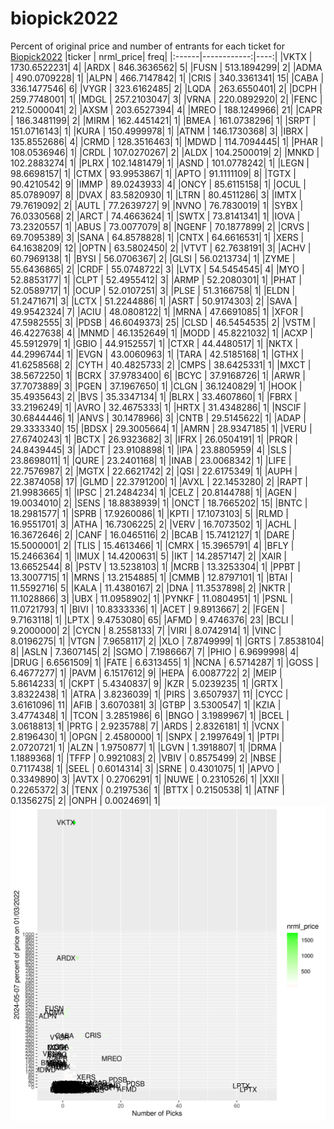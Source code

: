 # biopick2022
Percent of original price and number of entrants for each ticket for [Biopick2022](https://twitter.com/hashtag/Biopick2022)
|ticker |   nrml_price| freq|
|:------|------------:|----:|
|VKTX   | 1730.6522231|    4|
|ARDX   |  846.3636562|    5|
|FUSN   |  513.1894299|    2|
|ADMA   |  490.0709228|    1|
|ALPN   |  466.7147842|    1|
|CRIS   |  340.3361341|   15|
|CABA   |  336.1477546|    6|
|VYGR   |  323.6162485|    2|
|LQDA   |  263.6550401|    2|
|DCPH   |  259.7748001|    1|
|MDGL   |  257.2103047|    3|
|VRNA   |  220.0892920|    2|
|FENC   |  212.5000041|    2|
|AXSM   |  203.6527394|    4|
|MREO   |  188.1249966|   21|
|CAPR   |  186.3481199|    2|
|MIRM   |  162.4451421|    1|
|BMEA   |  161.0738296|    1|
|SRPT   |  151.0716143|    1|
|KURA   |  150.4999978|    1|
|ATNM   |  146.1730368|    3|
|IBRX   |  135.8552686|    4|
|CRMD   |  128.3516463|    1|
|MDWD   |  114.7094445|    1|
|PHAR   |  108.0536946|    1|
|CRDL   |  107.0270267|    2|
|ALDX   |  104.2500019|    2|
|MNKD   |  102.2883274|    1|
|PLRX   |  102.1481479|    1|
|ASND   |  101.0778242|    1|
|LEGN   |   98.6698157|    1|
|CTMX   |   93.9953867|    1|
|APTO   |   91.1111109|    8|
|TGTX   |   90.4210542|    9|
|IMMP   |   89.0243933|    4|
|ONCY   |   85.6115158|    1|
|OCUL   |   85.0789097|    8|
|DVAX   |   83.5820930|    1|
|LTRN   |   80.4511286|    3|
|IMTX   |   79.7619092|    2|
|AUTL   |   77.2639727|    9|
|NVNO   |   76.7830019|    1|
|SYBX   |   76.0330568|    2|
|ARCT   |   74.4663624|    1|
|SWTX   |   73.8141341|    1|
|IOVA   |   73.2320557|    1|
|ABUS   |   73.0077079|    8|
|NGENF  |   70.1877899|    2|
|CRVS   |   69.7095389|    3|
|SANA   |   64.8578828|    1|
|CNTX   |   64.6616531|    1|
|XERS   |   64.1638209|   12|
|OPTN   |   63.5802450|    2|
|VTVT   |   62.7638191|    3|
|ACHV   |   60.7969138|    1|
|BYSI   |   56.0706367|    2|
|GLSI   |   56.0213734|    1|
|ZYME   |   55.6436865|    2|
|CRDF   |   55.0748722|    3|
|LVTX   |   54.5454545|    4|
|MYO    |   52.8853177|    1|
|CLPT   |   52.4955412|    3|
|ARMP   |   52.2080301|    1|
|PHAT   |   52.0589717|    1|
|OCUP   |   52.0107251|    3|
|PLSE   |   51.3166758|    1|
|ELDN   |   51.2471671|    3|
|LCTX   |   51.2244886|    1|
|ASRT   |   50.9174303|    2|
|SAVA   |   49.9542324|    7|
|ACIU   |   48.0808122|    1|
|MRNA   |   47.6691085|    1|
|XFOR   |   47.5982555|    3|
|PDSB   |   46.6049373|   25|
|CLSD   |   46.5454535|    2|
|VSTM   |   46.4227638|    4|
|MNMD   |   46.1352649|    1|
|MODD   |   45.8221032|    1|
|ACXP   |   45.5912979|    1|
|GBIO   |   44.9152557|    1|
|CTXR   |   44.4480517|    1|
|NKTX   |   44.2996744|    1|
|EVGN   |   43.0060963|    1|
|TARA   |   42.5185168|    1|
|GTHX   |   41.6258568|    2|
|CYTH   |   40.4825733|    2|
|CMPS   |   38.6425331|    1|
|MXCT   |   38.5672250|    1|
|BCRX   |   37.9783400|    6|
|BCYC   |   37.9168726|    1|
|ARWR   |   37.7073889|    3|
|PGEN   |   37.1967650|    1|
|CLGN   |   36.1240829|    1|
|HOOK   |   35.4935643|    2|
|BVS    |   35.3347134|    1|
|BLRX   |   33.4607860|    1|
|FBRX   |   33.2196249|    1|
|AVRO   |   32.4675333|    1|
|HRTX   |   31.4348286|    1|
|NSCIF  |   30.6844446|    1|
|ANVS   |   30.1478966|    3|
|CNTB   |   29.5145622|    1|
|ADAP   |   29.3333340|   15|
|BDSX   |   29.3005664|    1|
|AMRN   |   28.9347185|    1|
|VERU   |   27.6740243|    1|
|BCTX   |   26.9323682|    3|
|IFRX   |   26.0504191|    1|
|PRQR   |   24.8439445|    3|
|ADCT   |   23.9108898|    1|
|IPA    |   23.8805959|    4|
|SLS    |   23.8698011|    1|
|QURE   |   23.2401168|    1|
|INAB   |   23.0068342|    1|
|LIFE   |   22.7576987|    2|
|MGTX   |   22.6621742|    2|
|QSI    |   22.6175349|    1|
|AUPH   |   22.3874058|   17|
|GLMD   |   22.3791200|    1|
|AVXL   |   22.1453280|    2|
|RAPT   |   21.9983665|    1|
|IPSC   |   21.2484234|    1|
|CELZ   |   20.8144788|    1|
|AGEN   |   19.0034010|    2|
|SENS   |   18.8838939|    1|
|ONCT   |   18.7665202|   15|
|BNTC   |   18.2981577|    1|
|SPRB   |   17.9260086|    1|
|KPTI   |   17.1073103|    5|
|RLMD   |   16.9551701|    3|
|ATHA   |   16.7306225|    2|
|VERV   |   16.7073502|    1|
|ACHL   |   16.3672646|    2|
|CANF   |   16.0465116|    2|
|BCAB   |   15.7412127|    1|
|DARE   |   15.5000001|    2|
|TLIS   |   15.4613466|    1|
|CMRX   |   15.3965791|    4|
|BFLY   |   15.2466364|    1|
|IMUX   |   14.4200631|    5|
|IKT    |   14.2857147|    2|
|XAIR   |   13.6652544|    8|
|PSTV   |   13.5238103|    1|
|MCRB   |   13.3253304|    1|
|PPBT   |   13.3007715|    1|
|MRNS   |   13.2154885|    1|
|CMMB   |   12.8797101|    1|
|BTAI   |   11.5592716|    5|
|KALA   |   11.4380167|    2|
|DNA    |   11.3537898|    2|
|NKTR   |   11.1028866|    3|
|UBX    |   11.0958902|    1|
|PYNKF  |   11.0804951|    1|
|PSNL   |   11.0721793|    1|
|BIVI   |   10.8333336|    1|
|ACET   |    9.8913667|    2|
|FGEN   |    9.7163118|    1|
|LPTX   |    9.4753080|   65|
|AFMD   |    9.4746376|   23|
|BCLI   |    9.2000000|    2|
|CYCN   |    8.2558133|    7|
|VIRI   |    8.0742914|    1|
|VINC   |    8.0196275|    1|
|VTGN   |    7.9658117|    2|
|XLO    |    7.8749999|    1|
|GRTS   |    7.8538104|    8|
|ASLN   |    7.3607145|    2|
|SGMO   |    7.1986667|    7|
|PHIO   |    6.9699998|    4|
|DRUG   |    6.6561509|    1|
|FATE   |    6.6313455|    1|
|NCNA   |    6.5714287|    1|
|GOSS   |    6.4677277|    1|
|PAVM   |    6.1517612|    9|
|HEPA   |    6.0087722|    2|
|MEIP   |    5.8614233|    1|
|CKPT   |    5.4340837|    9|
|KZR    |    5.0239235|    1|
|GRTX   |    3.8322438|    1|
|ATRA   |    3.8236039|    1|
|PIRS   |    3.6507937|   11|
|CYCC   |    3.6161096|   11|
|AFIB   |    3.6070381|    3|
|GTBP   |    3.5300547|    1|
|KZIA   |    3.4774348|    1|
|TCON   |    3.2851986|    6|
|BNGO   |    3.1989967|    1|
|BCEL   |    3.0618813|    1|
|PRTG   |    2.9235788|    7|
|ARDS   |    2.8326181|    1|
|VCNX   |    2.8196430|    1|
|OPGN   |    2.4580000|    1|
|SNPX   |    2.1997649|    1|
|PTPI   |    2.0720721|    1|
|ALZN   |    1.9750877|    1|
|LGVN   |    1.3918807|    1|
|DRMA   |    1.1889368|    1|
|TFFP   |    0.9921083|    2|
|VBIV   |    0.8575499|    2|
|NBSE   |    0.7117438|    1|
|SEEL   |    0.6014314|    3|
|SRNE   |    0.4301075|    1|
|APVO   |    0.3349890|    3|
|AVTX   |    0.2706291|    1|
|NUWE   |    0.2310526|    1|
|XXII   |    0.2265372|    3|
|TENX   |    0.2197536|    1|
|BTTX   |    0.2150538|    1|
|ATNF   |    0.1356275|    2|
|ONPH   |    0.0024691|    1|
![retvspicks](biopicks.png?raw=true)
